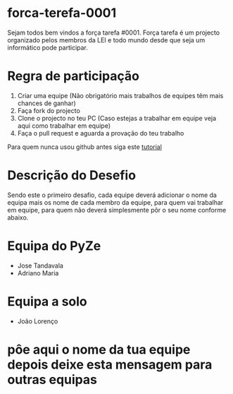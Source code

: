 # forca-terefa-0001

Sejam todos bem vindos a força tarefa #0001. Força tarefa é um projecto organizado pelos membros da LEI e todo mundo desde que seja um informático pode participar.

# Regra de participação

1. Criar uma equipe (Não obrigatório mais trabalhos de equipes têm mais chances de ganhar)
2. Faça fork do projecto 
3. Clone o projecto no teu PC (Caso estejas  a trabalhar em equipe veja aqui como trabalhar em equipe)
4. Faça o pull request e aguarda a provação do teu trabalho

Para quem nunca usou github antes siga este [tutorial](https://medium.com/@jose.tandavala/github-por-onde-come%C3%A7ar-7a840fb024f8?postPublishedType=initial)

# Descrição do Desefio

Sendo este o primeiro desafio, cada equipe deverá adicionar o nome da equipa mais os nome de cada membro da equipe, para quem vai trabalhar em equipe, para quem não deverá simplesmente pôr o seu nome conforme abaixo.

# Equipa do PyZe
- Jose Tandavala
- Adriano Maria

# Equipa a solo
- João Lorenço

# pôe aqui o nome da tua equipe depois deixe esta mensagem para outras equipas
